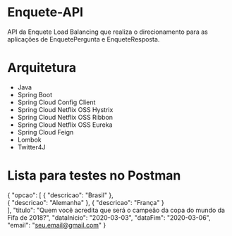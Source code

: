Enquete-API
===============

API da Enquete Load Balancing que realiza o direcionamento para as aplicações
de EnquetePergunta e EnqueteResposta.

Arquitetura
===========

+ Java
+ Spring Boot
+ Spring Cloud Config Client
+ Spring Cloud Netflix OSS Hystrix
+ Spring Cloud Netflix OSS Ribbon
+ Spring Cloud Netflix OSS Eureka
+ Spring Cloud Feign
+ Lombok
+ Twitter4J

Lista para testes no Postman
=============================
{
	"opcao": [
			{
				"descricao": "Brasil"
			},												
			{
				"descricao": "Alemanha"
			},
			{
				"descricao": "França"
			}	
		],
		"titulo": "Quem você acredita que será o campeão da copa do mundo da Fifa de 2018?",
		"dataInicio": "2020-03-03",
		"dataFim": "2020-03-06",
		"email": "seu.email@gmail.com"
}	
